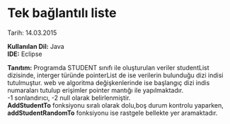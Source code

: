 Tek bağlantılı liste 
=======

Tarih: 14.03.2015

**Kullanılan Dil:** Java  
**IDE:** Eclipse  

**Tanıtım:**
Programda STUDENT sınıfı ile oluşturulan veriler studentList dizisinde, interger türünde pointerList de ise verilerin bulunduğu dizi indisi tutulmuştur. web ve algoritma değişkenlerinde ise başlangıç dizi indis numaraları tutulup erişimler pointer mantığı ile yapılmaktadır.  
-1 sonlandırıcı, -2 null olarak belirlenmiştir.   
**AddStudentTo** fonksiyonu sıralı olarak dolu,boş durum kontrolu yaparken,  
**addStudentRandomTo** fonksiyonu ise rastgele bellekte yer aramaktadır.  
